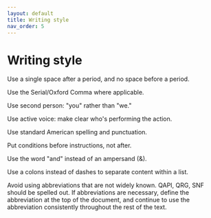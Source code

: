 ```yaml
---
layout: default
title: Writing style
nav_order: 5
---
```


# Writing style

Use a single space after a period, and no space before a period.

Use the Serial/Oxford Comma where applicable. 

Use second person: "you" rather than "we."

Use active voice: make clear who's performing the action.

Use standard American spelling and punctuation.

Put conditions before instructions, not after.

Use the word "and" instead of an ampersand (&).

Use a colons instead of dashes to separate content within a list.

Avoid using abbreviations that are not widely known. QAPI, QRG, SNF should be spelled out. If abbreviations are necessary, define the abbreviation at the top of the document, and continue to use the abbreviation consistently throughout the rest of the text.
